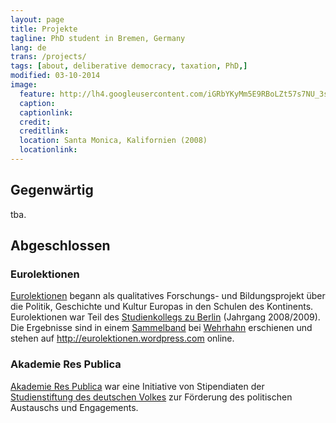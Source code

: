 ```yaml
---
layout: page
title: Projekte
tagline: PhD student in Bremen, Germany
lang: de
trans: /projects/
tags: [about, deliberative democracy, taxation, PhD,]
modified: 03-10-2014
image:
  feature: http://lh4.googleusercontent.com/iGRbYKyMm5E9RBoLZt57s7NU_3sQyHJ2zfqA848imrLY=w964-h223-no
  caption: 
  captionlink: 
  credit:
  creditlink: 
  location: Santa Monica, Kalifornien (2008)
  locationlink:
---
```


## Gegenwärtig

tba.


## Abgeschlossen


### Eurolektionen

[Eurolektionen](http://eurolektionen.wordpress.com) begann als qualitatives Forschungs- und Bildungsprojekt über die Politik, Geschichte und Kultur Europas in den Schulen des Kontinents. 
Eurolektionen war Teil des [Studienkollegs zu Berlin](http://www.studienkolleg.de) (Jahrgang 2008/2009). 
Die Ergebnisse sind in einem [Sammelband](http://www.amazon.de/Projekt-Junges-Europa-Studienkolleg-Berlin/dp/3865251773/ref=sr_1_6?ie=UTF8&amp;s=books&amp;qid=1293314313&amp;sr=8-6) bei [Wehrhahn](http://www.wehrhahn-verlag.de/index.php?section=01&amp;subsection=details&amp;id=455) erschienen und stehen auf http://eurolektionen.wordpress.com online.


### Akademie Res Publica

[Akademie Res Publica](http://akademierespublica.wordpress.com) war eine Initiative von Stipendiaten der [Studienstiftung des deutschen Volkes](http://www.studienstiftung.de) zur Förderung des politischen Austauschs und Engagements.